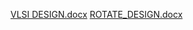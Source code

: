 [VLSI DESIGN.docx](https://github.com/user-attachments/files/16840299/VLSI.DESIGN.docx)
[ROTATE_DESIGN.docx](https://github.com/user-attachments/files/16840298/ROTATE_DESIGN.docx)
